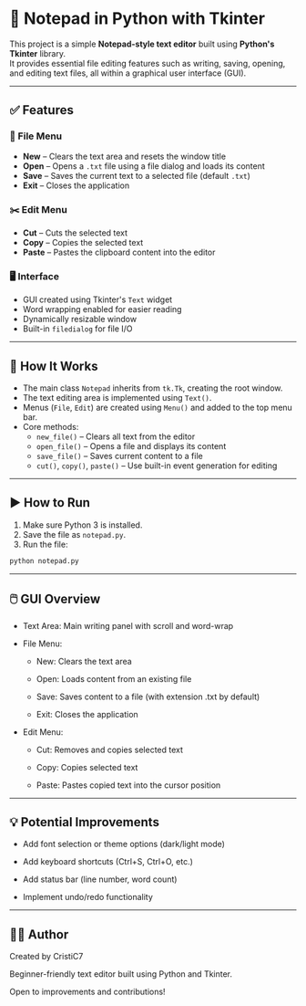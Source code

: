 # 📝 Notepad in Python with Tkinter

This project is a simple **Notepad-style text editor** built using **Python's Tkinter** library.  
It provides essential file editing features such as writing, saving, opening, and editing text files, all within a graphical user interface (GUI).

---

## ✅ Features

### 📁 File Menu
- **New** – Clears the text area and resets the window title
- **Open** – Opens a `.txt` file using a file dialog and loads its content
- **Save** – Saves the current text to a selected file (default `.txt`)
- **Exit** – Closes the application

### ✂️ Edit Menu
- **Cut** – Cuts the selected text
- **Copy** – Copies the selected text
- **Paste** – Pastes the clipboard content into the editor

### 🖥️ Interface
- GUI created using Tkinter's `Text` widget
- Word wrapping enabled for easier reading
- Dynamically resizable window
- Built-in `filedialog` for file I/O

---

## 🔧 How It Works

- The main class `Notepad` inherits from `tk.Tk`, creating the root window.
- The text editing area is implemented using `Text()`.
- Menus (`File`, `Edit`) are created using `Menu()` and added to the top menu bar.
- Core methods:
  - `new_file()` – Clears all text from the editor
  - `open_file()` – Opens a file and displays its content
  - `save_file()` – Saves current content to a file
  - `cut()`, `copy()`, `paste()` – Use built-in event generation for editing

---

## ▶️ How to Run

1. Make sure Python 3 is installed.
2. Save the file as `notepad.py`.
3. Run the file:

```bash
python notepad.py
```

---

## 🖱️ GUI Overview
- Text Area: Main writing panel with scroll and word-wrap

- File Menu:

  - New: Clears the text area

  - Open: Loads content from an existing file

  - Save: Saves content to a file (with extension .txt by default)

  - Exit: Closes the application

- Edit Menu:

  - Cut: Removes and copies selected text

  - Copy: Copies selected text

  - Paste: Pastes copied text into the cursor position

---

## 💡 Potential Improvements
- Add font selection or theme options (dark/light mode)

- Add keyboard shortcuts (Ctrl+S, Ctrl+O, etc.)

- Add status bar (line number, word count)

- Implement undo/redo functionality

---

## 👨‍💻 Author
Created by CristiC7

Beginner-friendly text editor built using Python and Tkinter.

Open to improvements and contributions!
